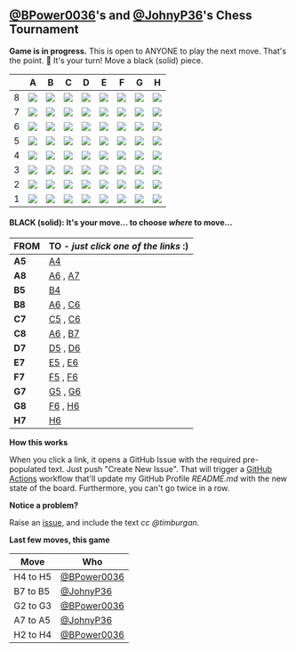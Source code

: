 
## [@BPower0036](https://github.com/BPower0036)'s and [@JohnyP36](https://github.com/JohnyP36)'s Chess Tournament

**Game is in progress.** This is open to ANYONE to play the next move. That's the point. :wave:  It's your turn! Move a black (solid) piece.

|   | A | B | C | D | E | F | G | H |
| - | - | - | - | - | - | - | - | - |
| 8 | ![](https://raw.githubusercontent.com/BPower0036/chess/master/chess_images/r.png) | ![](https://raw.githubusercontent.com/BPower0036/chess/master/chess_images/n.png) | ![](https://raw.githubusercontent.com/BPower0036/chess/master/chess_images/b.png) | ![](https://raw.githubusercontent.com/BPower0036/chess/master/chess_images/q.png) | ![](https://raw.githubusercontent.com/BPower0036/chess/master/chess_images/k.png) | ![](https://raw.githubusercontent.com/BPower0036/chess/master/chess_images/b.png) | ![](https://raw.githubusercontent.com/BPower0036/chess/master/chess_images/n.png) | ![](https://raw.githubusercontent.com/BPower0036/chess/master/chess_images/r.png) |
| 7 | ![](https://raw.githubusercontent.com/BPower0036/chess/master/chess_images/blank.png) | ![](https://raw.githubusercontent.com/BPower0036/chess/master/chess_images/blank.png) | ![](https://raw.githubusercontent.com/BPower0036/chess/master/chess_images/p.png) | ![](https://raw.githubusercontent.com/BPower0036/chess/master/chess_images/p.png) | ![](https://raw.githubusercontent.com/BPower0036/chess/master/chess_images/p.png) | ![](https://raw.githubusercontent.com/BPower0036/chess/master/chess_images/p.png) | ![](https://raw.githubusercontent.com/BPower0036/chess/master/chess_images/p.png) | ![](https://raw.githubusercontent.com/BPower0036/chess/master/chess_images/p.png) |
| 6 | ![](https://raw.githubusercontent.com/BPower0036/chess/master/chess_images/blank.png) | ![](https://raw.githubusercontent.com/BPower0036/chess/master/chess_images/blank.png) | ![](https://raw.githubusercontent.com/BPower0036/chess/master/chess_images/blank.png) | ![](https://raw.githubusercontent.com/BPower0036/chess/master/chess_images/blank.png) | ![](https://raw.githubusercontent.com/BPower0036/chess/master/chess_images/blank.png) | ![](https://raw.githubusercontent.com/BPower0036/chess/master/chess_images/blank.png) | ![](https://raw.githubusercontent.com/BPower0036/chess/master/chess_images/blank.png) | ![](https://raw.githubusercontent.com/BPower0036/chess/master/chess_images/blank.png) |
| 5 | ![](https://raw.githubusercontent.com/BPower0036/chess/master/chess_images/p.png) | ![](https://raw.githubusercontent.com/BPower0036/chess/master/chess_images/p.png) | ![](https://raw.githubusercontent.com/BPower0036/chess/master/chess_images/blank.png) | ![](https://raw.githubusercontent.com/BPower0036/chess/master/chess_images/blank.png) | ![](https://raw.githubusercontent.com/BPower0036/chess/master/chess_images/blank.png) | ![](https://raw.githubusercontent.com/BPower0036/chess/master/chess_images/blank.png) | ![](https://raw.githubusercontent.com/BPower0036/chess/master/chess_images/blank.png) | ![](https://raw.githubusercontent.com/BPower0036/chess/master/chess_images/P.png) |
| 4 | ![](https://raw.githubusercontent.com/BPower0036/chess/master/chess_images/blank.png) | ![](https://raw.githubusercontent.com/BPower0036/chess/master/chess_images/blank.png) | ![](https://raw.githubusercontent.com/BPower0036/chess/master/chess_images/blank.png) | ![](https://raw.githubusercontent.com/BPower0036/chess/master/chess_images/blank.png) | ![](https://raw.githubusercontent.com/BPower0036/chess/master/chess_images/blank.png) | ![](https://raw.githubusercontent.com/BPower0036/chess/master/chess_images/blank.png) | ![](https://raw.githubusercontent.com/BPower0036/chess/master/chess_images/blank.png) | ![](https://raw.githubusercontent.com/BPower0036/chess/master/chess_images/blank.png) |
| 3 | ![](https://raw.githubusercontent.com/BPower0036/chess/master/chess_images/blank.png) | ![](https://raw.githubusercontent.com/BPower0036/chess/master/chess_images/blank.png) | ![](https://raw.githubusercontent.com/BPower0036/chess/master/chess_images/blank.png) | ![](https://raw.githubusercontent.com/BPower0036/chess/master/chess_images/blank.png) | ![](https://raw.githubusercontent.com/BPower0036/chess/master/chess_images/blank.png) | ![](https://raw.githubusercontent.com/BPower0036/chess/master/chess_images/blank.png) | ![](https://raw.githubusercontent.com/BPower0036/chess/master/chess_images/P.png) | ![](https://raw.githubusercontent.com/BPower0036/chess/master/chess_images/blank.png) |
| 2 | ![](https://raw.githubusercontent.com/BPower0036/chess/master/chess_images/P.png) | ![](https://raw.githubusercontent.com/BPower0036/chess/master/chess_images/P.png) | ![](https://raw.githubusercontent.com/BPower0036/chess/master/chess_images/P.png) | ![](https://raw.githubusercontent.com/BPower0036/chess/master/chess_images/P.png) | ![](https://raw.githubusercontent.com/BPower0036/chess/master/chess_images/P.png) | ![](https://raw.githubusercontent.com/BPower0036/chess/master/chess_images/P.png) | ![](https://raw.githubusercontent.com/BPower0036/chess/master/chess_images/blank.png) | ![](https://raw.githubusercontent.com/BPower0036/chess/master/chess_images/blank.png) |
| 1 | ![](https://raw.githubusercontent.com/BPower0036/chess/master/chess_images/R.png) | ![](https://raw.githubusercontent.com/BPower0036/chess/master/chess_images/N.png) | ![](https://raw.githubusercontent.com/BPower0036/chess/master/chess_images/B.png) | ![](https://raw.githubusercontent.com/BPower0036/chess/master/chess_images/Q.png) | ![](https://raw.githubusercontent.com/BPower0036/chess/master/chess_images/K.png) | ![](https://raw.githubusercontent.com/BPower0036/chess/master/chess_images/B.png) | ![](https://raw.githubusercontent.com/BPower0036/chess/master/chess_images/N.png) | ![](https://raw.githubusercontent.com/BPower0036/chess/master/chess_images/R.png) |

#### **BLACK (solid):** It's your move... to choose _where_ to move...

| FROM | TO - _just click one of the links_ :) |
| ---- | -- |
| **A5** | [A4](https://github.com/BPower0036/chess/issues/new?title=chess%7Cmove%7Ca5a4%7C92&body=Just+push+%27Submit+new+issue%27.+You+don%27t+need+to+do+anything+else.) |
| **A8** | [A6](https://github.com/BPower0036/chess/issues/new?title=chess%7Cmove%7Ca8a6%7C92&body=Just+push+%27Submit+new+issue%27.+You+don%27t+need+to+do+anything+else.) , [A7](https://github.com/BPower0036/chess/issues/new?title=chess%7Cmove%7Ca8a7%7C92&body=Just+push+%27Submit+new+issue%27.+You+don%27t+need+to+do+anything+else.) |
| **B5** | [B4](https://github.com/BPower0036/chess/issues/new?title=chess%7Cmove%7Cb5b4%7C92&body=Just+push+%27Submit+new+issue%27.+You+don%27t+need+to+do+anything+else.) |
| **B8** | [A6](https://github.com/BPower0036/chess/issues/new?title=chess%7Cmove%7Cb8a6%7C92&body=Just+push+%27Submit+new+issue%27.+You+don%27t+need+to+do+anything+else.) , [C6](https://github.com/BPower0036/chess/issues/new?title=chess%7Cmove%7Cb8c6%7C92&body=Just+push+%27Submit+new+issue%27.+You+don%27t+need+to+do+anything+else.) |
| **C7** | [C5](https://github.com/BPower0036/chess/issues/new?title=chess%7Cmove%7Cc7c5%7C92&body=Just+push+%27Submit+new+issue%27.+You+don%27t+need+to+do+anything+else.) , [C6](https://github.com/BPower0036/chess/issues/new?title=chess%7Cmove%7Cc7c6%7C92&body=Just+push+%27Submit+new+issue%27.+You+don%27t+need+to+do+anything+else.) |
| **C8** | [A6](https://github.com/BPower0036/chess/issues/new?title=chess%7Cmove%7Cc8a6%7C92&body=Just+push+%27Submit+new+issue%27.+You+don%27t+need+to+do+anything+else.) , [B7](https://github.com/BPower0036/chess/issues/new?title=chess%7Cmove%7Cc8b7%7C92&body=Just+push+%27Submit+new+issue%27.+You+don%27t+need+to+do+anything+else.) |
| **D7** | [D5](https://github.com/BPower0036/chess/issues/new?title=chess%7Cmove%7Cd7d5%7C92&body=Just+push+%27Submit+new+issue%27.+You+don%27t+need+to+do+anything+else.) , [D6](https://github.com/BPower0036/chess/issues/new?title=chess%7Cmove%7Cd7d6%7C92&body=Just+push+%27Submit+new+issue%27.+You+don%27t+need+to+do+anything+else.) |
| **E7** | [E5](https://github.com/BPower0036/chess/issues/new?title=chess%7Cmove%7Ce7e5%7C92&body=Just+push+%27Submit+new+issue%27.+You+don%27t+need+to+do+anything+else.) , [E6](https://github.com/BPower0036/chess/issues/new?title=chess%7Cmove%7Ce7e6%7C92&body=Just+push+%27Submit+new+issue%27.+You+don%27t+need+to+do+anything+else.) |
| **F7** | [F5](https://github.com/BPower0036/chess/issues/new?title=chess%7Cmove%7Cf7f5%7C92&body=Just+push+%27Submit+new+issue%27.+You+don%27t+need+to+do+anything+else.) , [F6](https://github.com/BPower0036/chess/issues/new?title=chess%7Cmove%7Cf7f6%7C92&body=Just+push+%27Submit+new+issue%27.+You+don%27t+need+to+do+anything+else.) |
| **G7** | [G5](https://github.com/BPower0036/chess/issues/new?title=chess%7Cmove%7Cg7g5%7C92&body=Just+push+%27Submit+new+issue%27.+You+don%27t+need+to+do+anything+else.) , [G6](https://github.com/BPower0036/chess/issues/new?title=chess%7Cmove%7Cg7g6%7C92&body=Just+push+%27Submit+new+issue%27.+You+don%27t+need+to+do+anything+else.) |
| **G8** | [F6](https://github.com/BPower0036/chess/issues/new?title=chess%7Cmove%7Cg8f6%7C92&body=Just+push+%27Submit+new+issue%27.+You+don%27t+need+to+do+anything+else.) , [H6](https://github.com/BPower0036/chess/issues/new?title=chess%7Cmove%7Cg8h6%7C92&body=Just+push+%27Submit+new+issue%27.+You+don%27t+need+to+do+anything+else.) |
| **H7** | [H6](https://github.com/BPower0036/chess/issues/new?title=chess%7Cmove%7Ch7h6%7C92&body=Just+push+%27Submit+new+issue%27.+You+don%27t+need+to+do+anything+else.) |

**How this works**

When you click a link, it opens a GitHub Issue with the required pre-populated text. Just push "Create New Issue". That will trigger a [GitHub Actions](https://github.blog/2020-07-03-github-action-hero-casey-lee/#getting-started-with-github-actions) workflow that'll update my GitHub Profile _README.md_ with the new state of the board. Furthermore, you can't go twice in a row. 

**Notice a problem?**

Raise an [issue](https://github.com/BPower0036/chess/issues), and include the text _cc @timburgan_.

**Last few moves, this game**

| Move  | Who |
| ----- | --- |
| H4 to H5 | [@BPower0036](https://github.com/BPower0036) |
| B7 to B5 | [@JohnyP36](https://github.com/JohnyP36) |
| G2 to G3 | [@BPower0036](https://github.com/BPower0036) |
| A7 to A5 | [@JohnyP36](https://github.com/JohnyP36) |
| H2 to H4 | [@BPower0036](https://github.com/BPower0036) |
